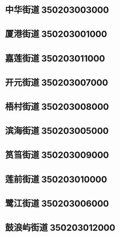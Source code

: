 # 中华街道 350203003000
# 厦港街道 350203001000
# 嘉莲街道 350203011000
# 开元街道 350203007000
# 梧村街道 350203008000
# 滨海街道 350203005000
# 筼筜街道 350203009000
# 莲前街道 350203010000
# 鹭江街道 350203006000
# 鼓浪屿街道 350203012000
